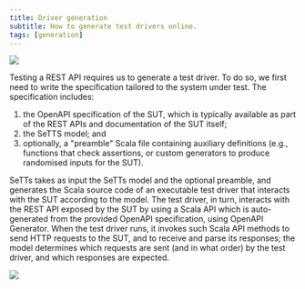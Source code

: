 ```yaml
---
title: Driver generation
subtitle: How to generate test drivers online.
tags: [generation]
---
```




<img src="{{ site.baseurl }}/assets/img/SeTTs-service.png">

Testing a REST API requires us to generate a test driver. To do so, we first need to write the specification tailored to the system under test. The specification includes:
1. the OpenAPI specification of the SUT, which is typically available as part of the REST APIs and documentation of the SUT itself;
2. the SeTTS model; and
3. optionally, a "preamble" Scala file containing auxiliary definitions (e.g., functions that check assertions, or custom generators to produce randomised inputs for the SUT).

SeTTs takes as input the SeTTs model and the optional preamble, and generates the Scala source code of an executable test driver that interacts with the SUT according to the model. The test driver, in turn, interacts with the REST API exposed by the SUT by using a Scala API which is auto-generated from the provided OpenAPI specification, using OpenAPI Generator. When the test driver runs, it invokes such Scala API methods to send HTTP requests to the SUT, and to receive and parse its responses; the model determines which requests are sent (and in what order) by the test driver, and which responses are expected.

<img src="{{ site.baseurl }}/assets/img/cloud.png">